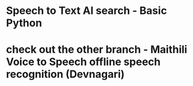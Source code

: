 # Speech to Text AI search - Basic Python


# check out the other branch - Maithili Voice to Speech offline speech recognition (Devnagari)
